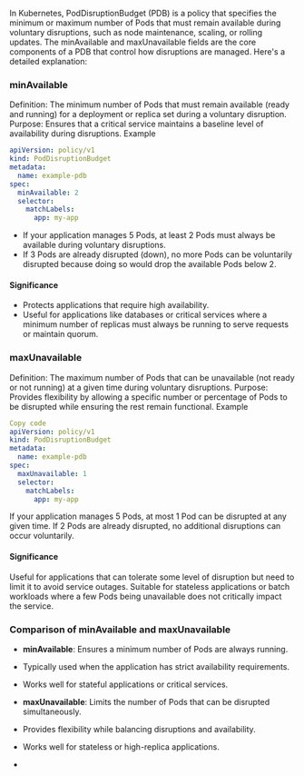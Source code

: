 In Kubernetes, PodDisruptionBudget (PDB) is a policy that specifies the minimum or maximum number of Pods that must remain available during voluntary disruptions, such as node maintenance, scaling, or rolling updates. 
The minAvailable and maxUnavailable fields are the core components of a PDB that control how disruptions are managed. Here's a detailed explanation:

### minAvailable
Definition: The minimum number of Pods that must remain available (ready and running) for a deployment or replica set during a voluntary disruption.
Purpose: Ensures that a critical service maintains a baseline level of availability during disruptions.
Example

```yaml
apiVersion: policy/v1
kind: PodDisruptionBudget
metadata:
  name: example-pdb
spec:
  minAvailable: 2
  selector:
    matchLabels:
      app: my-app
```
- If your application manages 5 Pods, at least 2 Pods must always be available during voluntary disruptions.
- If 3 Pods are already disrupted (down), no more Pods can be voluntarily disrupted because doing so would drop the available Pods below 2.

#### Significance
- Protects applications that require high availability.
- Useful for applications like databases or critical services where a minimum number of replicas must always be running to serve requests or maintain quorum.

### maxUnavailable
Definition: The maximum number of Pods that can be unavailable (not ready or not running) at a given time during voluntary disruptions.
Purpose: Provides flexibility by allowing a specific number or percentage of Pods to be disrupted while ensuring the rest remain functional.
Example

```yaml
Copy code
apiVersion: policy/v1
kind: PodDisruptionBudget
metadata:
  name: example-pdb
spec:
  maxUnavailable: 1
  selector:
    matchLabels:
      app: my-app
```

If your application manages 5 Pods, at most 1 Pod can be disrupted at any given time.
If 2 Pods are already disrupted, no additional disruptions can occur voluntarily.

#### Significance
Useful for applications that can tolerate some level of disruption but need to limit it to avoid service outages.
Suitable for stateless applications or batch workloads where a few Pods being unavailable does not critically impact the service.

### Comparison of minAvailable and maxUnavailable

- **minAvailable**: Ensures a minimum number of Pods are always running.
- Typically used when the application has strict availability requirements.
- Works well for stateful applications or critical services.
- **maxUnavailable**: Limits the number of Pods that can be disrupted simultaneously.
- Provides flexibility while balancing disruptions and availability.
- Works well for stateless or high-replica applications.

- 
